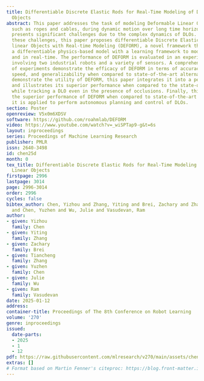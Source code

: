 ```yaml
---
title: Differentiable Discrete Elastic Rods for Real-Time Modeling of Deformable Linear
  Objects
abstract: This paper addresses the task of modeling Deformable Linear Objects (DLOs),
  such as ropes and cables, during dynamic motion over long time horizons. This task
  presents significant challenges due to the complex dynamics of DLOs. To address
  these challenges, this paper proposes differentiable Discrete Elastic Rods For deformable
  linear Objects with Real-time Modeling (DEFORM), a novel framework that combines
  a differentiable physics-based model with a learning framework to model DLOs accurately
  and in real-time. The performance of DEFORM is evaluated in an experimental setup
  involving two industrial robots and a variety of sensors. A comprehensive series
  of experiments demonstrate the efficacy of DEFORM in terms of accuracy, computational
  speed, and generalizability when compared to state-of-the-art alternatives. To further
  demonstrate the utility of DEFORM, this paper integrates it into a perception pipeline
  and illustrates its superior performance when compared to the state-of-the-art methods
  while tracking a DLO even in the presence of occlusions. Finally, this paper illustrates
  the superior performance of DEFORM when compared to state-of-the-art methods when
  it is applied to perform autonomous planning and control of DLOs.
section: Poster
openreview: V5x0m6XDSV
software: https://github.com/roahmlab/DEFORM
video: https://www.youtube.com/watch?v=_wiSPTap9-g&t=6s
layout: inproceedings
series: Proceedings of Machine Learning Research
publisher: PMLR
issn: 2640-3498
id: chen25d
month: 0
tex_title: Differentiable Discrete Elastic Rods for Real-Time Modeling of Deformable
  Linear Objects
firstpage: 2996
lastpage: 3014
page: 2996-3014
order: 2996
cycles: false
bibtex_author: Chen, Yizhou and Zhang, Yiting and Brei, Zachary and Zhang, Tiancheng
  and Chen, Yuzhen and Wu, Julie and Vasudevan, Ram
author:
- given: Yizhou
  family: Chen
- given: Yiting
  family: Zhang
- given: Zachary
  family: Brei
- given: Tiancheng
  family: Zhang
- given: Yuzhen
  family: Chen
- given: Julie
  family: Wu
- given: Ram
  family: Vasudevan
date: 2025-01-12
address:
container-title: Proceedings of The 8th Conference on Robot Learning
volume: '270'
genre: inproceedings
issued:
  date-parts:
  - 2025
  - 1
  - 12
pdf: https://raw.githubusercontent.com/mlresearch/v270/main/assets/chen25d/chen25d.pdf
extras: []
# Format based on Martin Fenner's citeproc: https://blog.front-matter.io/posts/citeproc-yaml-for-bibliographies/
---
```

